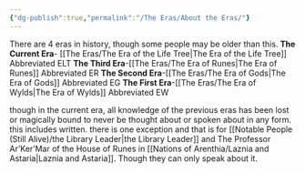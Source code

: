 ```yaml
---
{"dg-publish":true,"permalink":"/The Eras/About the Eras/"}
---
```


There are 4 eras in history, though some people may be older than this. 
**The Current Era**- [[The Eras/The Era of the Life Tree\|The Era of the Life Tree]] Abbreviated ELT
**The Third Era**-[[The Eras/The Era of Runes\|The Era of Runes]] Abbreviated ER
**The Second Era**-[[The Eras/The Era of Gods\|The Era of Gods]] Abbreviated EG
**The First Era**-[[The Eras/The Era of Wylds\|The Era of Wylds]] Abbreviated EW

though in the current era, all knowledge of the previous eras has been lost or magically bound to never be thought about or spoken about in any form. this includes written. there is one exception and that is for [[Notable People (Still Alive)/the Library Leader\|the Library Leader]] and The Professor Ar’Ker’Mar of the House of Runes in [[Nations of Arenthia/Laznia and Astaria\|Laznia and Astaria]]. Though they can only speak about it. 


